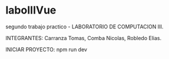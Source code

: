 # laboIIIVue

segundo trabajo practico - LABORATORIO DE COMPUTACION III.

INTEGRANTES:
Carranza Tomas, Comba Nicolas, Robledo Elias.

INICIAR PROYECTO: npm run dev 
